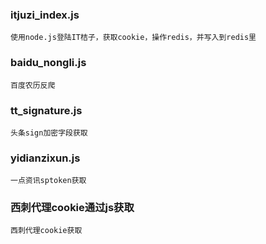 ### itjuzi_index.js
```
使用node.js登陆IT桔子，获取cookie，操作redis，并写入到redis里
```
### baidu_nongli.js
```
百度农历反爬
```
### tt_signature.js
```
头条sign加密字段获取
```
### yidianzixun.js
```
一点资讯sptoken获取
```
### 西刺代理cookie通过js获取
```
西刺代理cookie获取
```